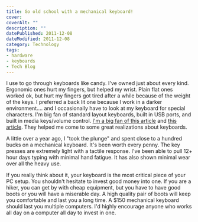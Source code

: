 ```yaml
---
title: Go old school with a mechanical keyboard!
cover: 
coverAlt: ""
description: ""
datePublished: 2011-12-08  
dateModified: 2011-12-08 
category: Technology
tags:
- hardware
- keyboards
- Tech Blog
---
```


I use to go through keyboards like candy.  I've owned just about every kind.  Ergonomic ones hurt my fingers, but helped my wrist. Plain flat ones worked ok, but hurt my fingers got tired after a while because of the weight of the keys.  I preferred a back lit one because I work in a darker environment.... and I occasionally have to look at my keyboard for special characters.  I'm big fan of standard layout keyboards, built in USB ports, and built in media keys/volume control. [I'm a big fan of this article](http://www.codinghorror.com/blog/2009/02/have-keyboard-will-program.html) and [this article](http://www.codinghorror.com/blog/2010/10/the-keyboard-cult.html).   They helped me come to some great realizations about keyboards.

A little over a year ago, I "took the plunge" and spent close to a hundred bucks on a mechanical keyboard. It's been worth every penny. The key presses are extremely light with a tactile response.  I've been able to pull 12+ hour days typing with minimal hand fatigue. It has also shown minimal wear over all the heavy use.

If you really think about it, your keyboard is the most critical piece of your PC setup.  You shouldn't hesitate to invest good money into one.  If you are a hiker, you can get by with cheap equipment, but you have to have good boots or you will have a miserable day.  A high quality pair of boots will keep you comfortable and last you a long time.  A $150 mechanical keyboard should last you multiple computers.  I'd highly encourage anyone who works all day on a computer all day to invest in one.
